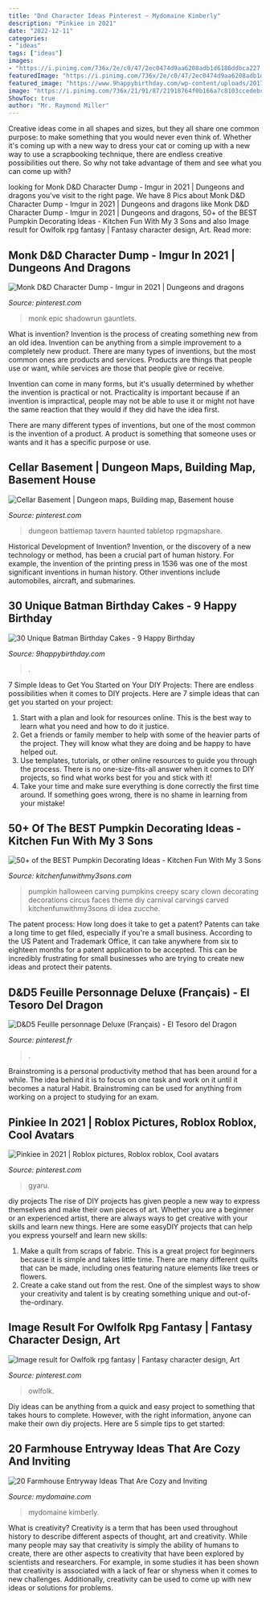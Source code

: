 ```yaml
---
title: "Dnd Character Ideas Pinterest ~ Mydomaine Kimberly"
description: "Pinkiee in 2021"
date: "2022-12-11"
categories:
- "ideas"
tags: ["ideas"]
images:
- "https://i.pinimg.com/736x/2e/c0/47/2ec0474d9aa6208adb1d6186ddbca227.jpg"
featuredImage: "https://i.pinimg.com/736x/2e/c0/47/2ec0474d9aa6208adb1d6186ddbca227.jpg"
featured_image: "https://www.9happybirthday.com/wp-content/uploads/2017/08/lovely-batman-cakes-640x900.jpg"
image: "https://i.pinimg.com/736x/21/91/87/21918764f0b166a7c8103ccedebc0cd8--basements-maps.jpg"
ShowToc: true
author: "Mr. Raymond Miller"
---
```



Creative ideas come in all shapes and sizes, but they all share one common purpose: to make something that you would never even think of. Whether it's coming up with a new way to dress your cat or coming up with a new way to use a scrapbooking technique, there are endless creative possibilities out there. So why not take advantage of them and see what you can come up with?

	

		
looking for Monk D&amp;D Character Dump - Imgur in 2021 | Dungeons and dragons you've visit to the right page. We have 8 Pics about Monk D&amp;D Character Dump - Imgur in 2021 | Dungeons and dragons like Monk D&amp;D Character Dump - Imgur in 2021 | Dungeons and dragons, 50+ of the BEST Pumpkin Decorating Ideas - Kitchen Fun With My 3 Sons and also Image result for Owlfolk rpg fantasy | Fantasy character design, Art. Read more:
		
    
## Monk D&amp;D Character Dump - Imgur In 2021 | Dungeons And Dragons

<img loading=lazy src="https://i.pinimg.com/736x/e8/a1/16/e8a116a47031219782f1670a554770af.jpg" onerror="this.onerror=null;this.src='https://tse4.mm.bing.net/th?id=OIP.VqiPkr1JozalimcwOA6NAgHaK9&amp;pid=15.1';" alt="Monk D&amp;D Character Dump - Imgur in 2021 | Dungeons and dragons">

_Source: pinterest.com_

>monk epic shadowrun gauntlets. 

	

What is invention?
Invention is the process of creating something new from an old idea. Invention can be anything from a simple improvement to a completely new product. 
There are many types of inventions, but the most common ones are products and services. Products are things that people use or want, while services are those that people give or receive. 

Invention can come in many forms, but it's usually determined by whether the invention is practical or not. Practicality is important because if an invention is impractical, people may not be able to use it or might not have the same reaction that they would if they did have the idea first. 

There are many different types of inventions, but one of the most common is the invention of a product. A product is something that someone uses or wants and it has a specific purpose or use.

    
## Cellar Basement | Dungeon Maps, Building Map, Basement House

<img loading=lazy src="https://i.pinimg.com/736x/21/91/87/21918764f0b166a7c8103ccedebc0cd8--basements-maps.jpg" onerror="this.onerror=null;this.src='https://tse2.mm.bing.net/th?id=OIP.b1ed-qqjEC7kdzaqHkSzywHaJ5&amp;pid=15.1';" alt="Cellar Basement | Dungeon maps, Building map, Basement house">

_Source: pinterest.com_

>dungeon battlemap tavern haunted tabletop rpgmapshare. 

	

Historical Development of Invention?
Invention, or the discovery of a new technology or method, has been a crucial part of human history. For example, the invention of the printing press in 1536 was one of the most significant inventions in human history. Other inventions include automobiles, aircraft, and submarines.

    
## 30 Unique Batman Birthday Cakes - 9 Happy Birthday

<img loading=lazy src="https://www.9happybirthday.com/wp-content/uploads/2017/08/lovely-batman-cakes-640x900.jpg" onerror="this.onerror=null;this.src='https://tse1.mm.bing.net/th?id=OIP.hzA1mQ-Q4HnqH-6G-r7x4AHaKa&amp;pid=15.1';" alt="30 Unique Batman Birthday Cakes - 9 Happy Birthday">

_Source: 9happybirthday.com_

>. 

	

7 Simple Ideas to Get You Started on Your DIY Projects:
There are endless possibilities when it comes to DIY projects. Here are 7 simple ideas that can get you started on your project:
1. Start with a plan and look for resources online. This is the best way to learn what you need and how to do it justice.
2. Get a friends or family member to help with some of the heavier parts of the project. They will know what they are doing and be happy to have helped out.
3. Use templates, tutorials, or other online resources to guide you through the process. There is no one-size-fits-all answer when it comes to DIY projects, so find what works best for you and stick with it!
4. Take your time and make sure everything is done correctly the first time around. If something goes wrong, there is no shame in learning from your mistake!

    
## 50+ Of The BEST Pumpkin Decorating Ideas - Kitchen Fun With My 3 Sons

<img loading=lazy src="https://kitchenfunwithmy3sons.com/wp-content/uploads/2016/08/clown2.jpg" onerror="this.onerror=null;this.src='https://tse1.mm.bing.net/th?id=OIP.eq8uOH6KIQO17VkDApv2RQHaQ8&amp;pid=15.1';" alt="50+ of the BEST Pumpkin Decorating Ideas - Kitchen Fun With My 3 Sons">

_Source: kitchenfunwithmy3sons.com_

>pumpkin halloween carving pumpkins creepy scary clown decorating decorations circus faces theme diy carnival carvings carved kitchenfunwithmy3sons di idea zucche. 

	

The patent process: How long does it take to get a patent?
Patents can take a long time to get filed, especially if you're a small business. According to the US Patent and Trademark Office, it can take anywhere from six to eighteen months for a patent application to be accepted. This can be incredibly frustrating for small businesses who are trying to create new ideas and protect their patents.

    
## D&amp;D5 Feuille Personnage Deluxe (Français) - El Tesoro Del Dragon

<img loading=lazy src="https://i.pinimg.com/736x/dd/1e/70/dd1e7046f04b4adb3104f7dc8efb5200.jpg" onerror="this.onerror=null;this.src='https://tse1.mm.bing.net/th?id=OIP.36jhAhhy1kFww8JvoZj6tQHaKc&amp;pid=15.1';" alt="D&amp;D5 Feuille personnage Deluxe (Français) - El Tesoro del Dragon">

_Source: pinterest.fr_

>. 

	

Brainstroming is a personal productivity method that has been around for a while. The idea behind it is to focus on one task and work on it until it becomes a natural Habit. Brainstroming can be used for anything from working on a project to studying for an exam.

    
## Pinkiee In 2021 | Roblox Pictures, Roblox Roblox, Cool Avatars

<img loading=lazy src="https://i.pinimg.com/736x/2e/c0/47/2ec0474d9aa6208adb1d6186ddbca227.jpg" onerror="this.onerror=null;this.src='https://tse2.mm.bing.net/th?id=OIP.aEurISryJgBIZBmFqjs66wHaOc&amp;pid=15.1';" alt="Pinkiee in 2021 | Roblox pictures, Roblox roblox, Cool avatars">

_Source: pinterest.com_

>gyaru. 

	

diy projects
The rise of DIY projects has given people a new way to express themselves and make their own pieces of art. Whether you are a beginner or an experienced artist, there are always ways to get creative with your skills and learn new things. Here are some easyDIY projects that can help you express yourself and learn new skills:
1) Make a quilt from scraps of fabric. This is a great project for beginners because it is simple and takes little time. There are many different quilts that can be made, including ones featuring nature elements like trees or flowers.
2) Create a cake stand out from the rest. One of the simplest ways to show your creativity and talent is by creating something unique and out-of-the-ordinary.

    
## Image Result For Owlfolk Rpg Fantasy | Fantasy Character Design, Art

<img loading=lazy src="https://i.pinimg.com/736x/2a/a9/e5/2aa9e5db0fc8d4bf07d8906593173edf.jpg" onerror="this.onerror=null;this.src='https://tse1.mm.bing.net/th?id=OIP.iEPGyzjtVWIx-AaWtM0vCAHaNE&amp;pid=15.1';" alt="Image result for Owlfolk rpg fantasy | Fantasy character design, Art">

_Source: pinterest.com_

>owlfolk. 

	

Diy ideas can be anything from a quick and easy project to something that takes hours to complete. However, with the right information, anyone can make their own diy projects. Here are 5 simple tips to get started:

    
## 20 Farmhouse Entryway Ideas That Are Cozy And Inviting

<img loading=lazy src="https://www.mydomaine.com/thmb/NG7dgMxPTJBmtIDyZpY83GRgAbs=/3024x4032/filters:fill(auto,1)/IMG_7654-c295f2c54c204948a876f69ce7235eab.jpg" onerror="this.onerror=null;this.src='https://tse4.mm.bing.net/th?id=OIP._4XxrVp0U-jxNk1D860nkAHaJ4&amp;pid=15.1';" alt="20 Farmhouse Entryway Ideas That Are Cozy and Inviting">

_Source: mydomaine.com_

>mydomaine kimberly. 

	

What is creativity?
Creativity is a term that has been used throughout history to describe different aspects of thought, art and creativity. While many people may say that creativity is simply the ability of humans to create, there are other aspects to creativity that have been explored by scientists and researchers. For example, in some studies it has been shown that creativity is associated with a lack of fear or shyness when it comes to new challenges. Additionally, creativity can be used to come up with new ideas or solutions for problems.

